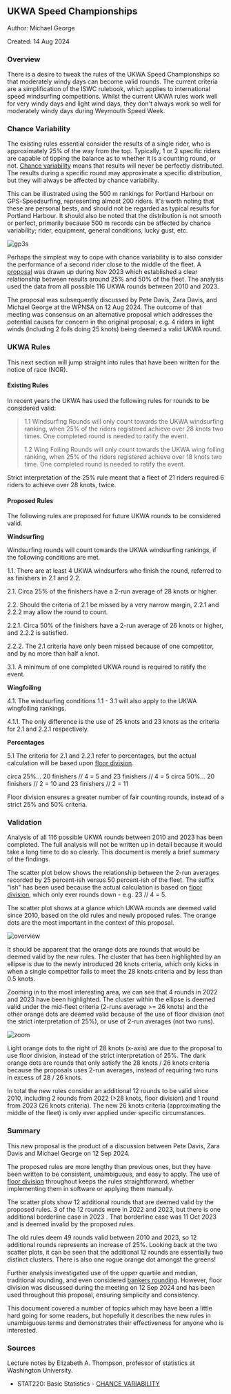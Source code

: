 ## UKWA Speed Championships

Author: Michael George

Created: 14 Aug 2024



### Overview

There is a desire to tweak the rules of the UKWA Speed Championships so that moderately windy days can become valid rounds. The current criteria are a simplification of the ISWC rulebook, which applies to international speed windsurfing competitions. Whilst the current UKWA rules work well for very windy days and light wind days, they don't always work so well for moderately windy days during Weymouth Speed Week.



### Chance Variability

The existing rules essential consider the results of a single rider, who is approximately 25% of the way from the top. Typically, 1 or 2 specific riders are capable of tipping the balance as to whether it is a counting round, or not. [Chance variability](chance-variability.pdf) means that results will never be perfectly distributed.  The results during a specific round may approximate a specific distribution, but they will always be affected by chance variability.

This can be illustrated using the 500 m rankings for Portland Harbour on GPS-Speedsurfing, representing almost 200 riders. It's worth noting that these are personal bests, and should not be regarded as typical results for Portland Harbour. It should also be noted that the distribution is not smooth or perfect, primarily because 500 m records can be affected by chance variability; rider, equipment, general conditions, lucky gust, etc.

![gp3s](img/gp3s.png)

Perhaps the simplest way to cope with chance variability is to also consider the performance of a second rider close to the middle of the fleet. A [proposal](../proposal-1/README.md) was drawn up during Nov 2023 which established a clear relationship between results around 25% and 50% of the fleet. The analysis used the data from all possible 116 UKWA rounds between 2010 and 2023.

The proposal was subsequently discussed by Pete Davis, Zara Davis, and Michael George at the WPNSA on 12 Aug 2024. The outcome of that meeting was consensus on an alternative proposal which addresses the potential causes for concern in the original proposal; e.g. 4 riders in light winds (including 2 foils doing 25 knots) being deemed a valid UKWA round.



### UKWA Rules

This next section will jump straight into rules that have been written for the notice of race (NOR).



#### Existing Rules

In recent years the UKWA has used the following rules for rounds to be considered valid:

> 1.1 Windsurfing Rounds will only count towards the UKWA windsurfing ranking, when 25% of the riders registered achieve over 28 knots two times. One completed round is needed to ratify the event.
>
> 1.2 Wing Foiling Rounds will only count towards the UKWA wing foiling ranking, when 25% of the riders registered achieve over 18 knots two time. One completed round is needed to ratify the event.

Strict interpretation of the 25% rule meant that a fleet of 21 riders required 6 riders to achieve over 28 knots, twice.



#### Proposed Rules

The following rules are proposed for future UKWA rounds to be considered valid.

**Windsurfing**

Windsurfing rounds will count towards the UKWA windsurfing rankings, if the following conditions are met.

1.1. There are at least 4 UKWA windsurfers who finish the round, referred to as finishers in 2.1 and 2.2.

2.1. Circa 25% of the finishers have a 2-run average of 28 knots or higher.

2.2. Should the criteria of 2.1 be missed by a very narrow margin, 2.2.1 and 2.2.2 may allow the round to count.

2.2.1. Circa 50% of the finishers have a 2-run average of 26 knots or higher, and 2.2.2 is satisfied.

2.2.2. The 2.1 criteria have only been missed because of one competitor, and by no more than half a knot.

3.1. A minimum of one completed UKWA round is required to ratify the event.

**Wingfoiling**

4.1. The windsurfing conditions 1.1 - 3.1 will also apply to the UKWA wingfoiling rankings.

4.1.1. The only difference is the use of 25 knots and 23 knots as the criteria for 2.1 and 2.2.1 respectively.

**Percentages**

5.1 The criteria for 2.1 and 2.2.1 refer to percentages, but the actual calculation will be based upon [floor division](https://www.designgurus.io/answers/detail/what-is-floor-division).

circa 25%... 20 finishers // 4 = 5 and 23 finishers // 4 = 5
circa 50%... 20 finishers // 2 = 10 and 23 finishers // 2 = 11

Floor division ensures a greater number of fair counting rounds, instead of a strict 25% and 50% criteria.



### Validation

Analysis of all 116 possible UKWA rounds between 2010 and 2023 has been completed. The full analysis will not be written up in detail because it would take a long time to do so clearly. This document is merely a brief summary of the findings.

The scatter plot below shows the relationship between the 2-run averages recorded by 25 percent-ish versus 50 percent-ish of the fleet. The suffix "ish" has been used because the actual calculation is based on [floor division](https://www.designgurus.io/answers/detail/what-is-floor-division), which only ever rounds down - e.g. 23 // 4 = 5.

The scatter plot shows at a glance which UKWA rounds are deemed valid since 2010, based on the old rules and newly proposed rules. The orange dots are the most important in the context of this proposal. 

![overview](img/overview.png)

It should be apparent that the orange dots are rounds that would be deemed valid by the new rules. The cluster that has been highlighted by an ellipse is due to the newly introduced 26 knots criteria, which only kicks in when a single competitor fails to meet the 28 knots criteria and by less than 0.5 knots.

Zooming in to the most interesting area, we can see that 4 rounds in 2022 and 2023 have been highlighted. The cluster within the ellipse is deemed valid under the mid-fleet criteria (2-runs average >= 26 knots) and the other orange dots are deemed valid because of the use of floor division (not the strict interpretation of 25%), or use of 2-run averages (not two runs).

![zoom](img/zoom.png)



Light orange dots to the right of 28 knots (x-axis) are due to the proposal to use floor division, instead of the strict interpretation of 25%. The dark orange dots are rounds that only satisfy the 28 knots / 26 knots criteria because the proposals uses 2-run averages, instead of requiring two runs in excess of 28 / 26 knots.

In total the new rules consider an additional 12 rounds to be valid since 2010, including 2 rounds from 2022 (>28 knots, floor division) and 1 round from 2023 (26 knots criteria). The new 26 knots criteria (approximating the middle of the fleet) is only ever applied under specific circumstances.



### Summary

This new proposal is the product of a discussion between Pete Davis, Zara Davis and Michael George on 12 Sep 2024.

The proposed rules are more lengthy than previous ones, but they have been written to be consistent, unambiguous, and easy to apply. The use of [floor division](https://www.designgurus.io/answers/detail/what-is-floor-division) throughout keeps the rules straightforward, whether implementing them in software or applying them manually.

The scatter plots show 12 additional rounds that are deemed valid by the proposed rules. 3 of the 12 rounds were in 2022 and 2023, but there is one additional borderline case in 2023 . That borderline case was 11 Oct 2023 and is deemed invalid by the proposed rules.

The old rules deem 49 rounds valid between 2010 and 2023, so 12 additional rounds represents an increase of 25%. Looking back at the two scatter plots, it can be seen that the additional 12 rounds are essentially two distinct clusters. There is also one rogue orange dot amongst the greens!

Further analysis investigated use of the upper quartile and median, traditional rounding, and even considered [bankers rounding](https://wiki.c2.com/?BankersRounding). However, floor division was discussed during the meeting on 12 Sep 2024 and has been used throughout this proposal, ensuring simplicity and consistency.

This document covered a number of topics which may have been a little hard going for some readers, but hopefully it describes the new rules in unambiguous terms and demonstrates their effectiveness for anyone who is interested.



### Sources

Lecture notes by Elizabeth A. Thompson, professor of statistics at Washington University.

- STAT220: Basic Statistics - [CHANCE VARIABILITY](https://faculty.washington.edu/eathomp/S220_06/Lectures/notes6.pdf)
